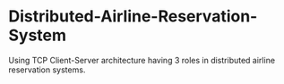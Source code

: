 # Distributed-Airline-Reservation-System
Using TCP Client-Server architecture having 3 roles in distributed airline reservation systems. 
